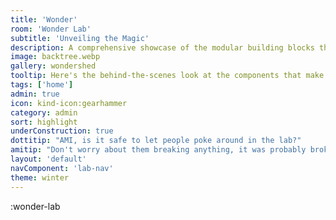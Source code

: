 ```yaml
---
title: 'Wonder'
room: 'Wonder Lab'
subtitle: 'Unveiling the Magic'
description: A comprehensive showcase of the modular building blocks that power our digital wonderland. Peer into the gears and cogs of our operation.
image: backtree.webp
gallery: wondershed
tooltip: Here's the behind-the-scenes look at the components that make up our site.
tags: ['home']
admin: true
icon: kind-icon:gearhammer
category: admin
sort: highlight
underConstruction: true
dottitip: "AMI, is it safe to let people poke around in the lab?"
amitip: "Don't worry about them breaking anything, it was probably broken before they touched it. Besides, there's always the button in the left corner that lets them head back to the main lab."
layout: 'default'
navComponent: 'lab-nav'
theme: winter
---
```


:wonder-lab